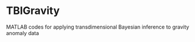 # TBIGravity
MATLAB codes for applying transdimensional Bayesian inference to gravity anomaly data 

